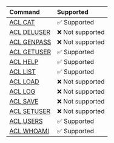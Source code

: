 | Command | Supported |
|:--------|:----------|
| [ACL CAT](https://redis.io/commands/acl-cat) | <span title="Supported">&#x2705; Supported</span> | <span title="Supported">&#x2705; Supported</span> 
| [ACL DELUSER](https://redis.io/commands/acl-deluser) | <span title="Not supported">&#x274c; Not supported</span>| <span title="Not supported">&#x274c; Not supported</span>|  |
| [ACL GENPASS](https://redis.io/commands/acl-genpass) | <span title="Not supported">&#x274c; Not supported</span>| <span title="Not supported">&#x274c; Not supported</span>|  |
| [ACL GETUSER](https://redis.io/commands/acl-getuser) | <span title="Supported">&#x2705; Supported</span> | <span title="Supported">&#x2705; Supported</span> 
| [ACL HELP](https://redis.io/commands/acl-help) | <span title="Supported">&#x2705; Supported</span> | <span title="Supported">&#x2705; Supported</span> 
| [ACL LIST](https://redis.io/commands/acl-list) | <span title="Supported">&#x2705; Supported</span> | <span title="Supported">&#x2705; Supported</span> 
| [ACL LOAD](https://redis.io/commands/acl-load) | <span title="Not supported">&#x274c; Not supported</span>| <span title="Not supported">&#x274c; Not supported</span>|  |
| [ACL LOG](https://redis.io/commands/acl-log) | <span title="Not supported">&#x274c; Not supported</span>| <span title="Not supported">&#x274c; Not supported</span>|  |
| [ACL SAVE](https://redis.io/commands/acl-save) | <span title="Not supported">&#x274c; Not supported</span>| <span title="Not supported">&#x274c; Not supported</span>|  |
| [ACL SETUSER](https://redis.io/commands/acl-setuser) | <span title="Not supported">&#x274c; Not supported</span>| <span title="Not supported">&#x274c; Not supported</span>|  |
| [ACL USERS](https://redis.io/commands/acl-users) | <span title="Supported">&#x2705; Supported</span> |
| [ACL WHOAMI](https://redis.io/commands/acl-whoami) | <span title="Supported">&#x2705; Supported</span> |
